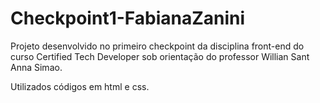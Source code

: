 # Checkpoint1-FabianaZanini

Projeto desenvolvido no primeiro checkpoint da disciplina front-end do curso Certified Tech Developer sob orientação do professor Willian Sant Anna Simao.

Utilizados códigos em html e css.
